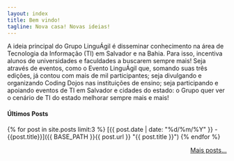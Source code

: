 ```yaml
---
layout: index
title: Bem vindo!
tagline: Nova casa! Novas ideias!
---
```

A ideia principal do Grupo LinguÁgil é disseminar conhecimento
na área de Tecnologia da Informação (TI) em Salvador e na Bahia.
Para isso, incentiva alunos de universidades e faculdades
a buscarem sempre mais! Seja através de eventos, como o
Evento LinguÁgil que, somando suas três edições, já contou com
mais de mil participantes; seja divulgando e organizando
Coding Dojos nas instituições de ensino; seja participando e
apoiando eventos de TI em Salvador e cidades do estado:
o Grupo quer ver o cenário de TI do estado melhorar sempre mais e mais!
<br>
#### Últimos Posts ####

{% for post in site.posts limit:3 %}
[{{ post.date | date: "%d/%m/%Y" }} - {{post.title}}]({{ BASE_PATH }}{{ post.url }} "{{ post.title }}")
{% endfor %}

<div style="text-align: right">
    <a href="archive.html" title="Outros posts">Mais posts...</a>
</div>